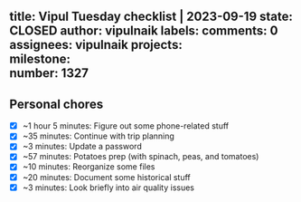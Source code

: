 title:	Vipul Tuesday checklist | 2023-09-19
state:	CLOSED
author:	vipulnaik
labels:	
comments:	0
assignees:	vipulnaik
projects:	
milestone:	
number:	1327
--
## Personal chores

- [x] ~1 hour 5 minutes: Figure out some phone-related stuff
- [x] ~35 minutes: Continue with trip planning
- [x] ~3 minutes: Update a password
- [x] ~57 minutes: Potatoes prep (with spinach, peas, and tomatoes)
- [x] ~10 minutes: Reorganize some files
- [x] ~20 minutes: Document some historical stuff
- [x] ~3 minutes: Look briefly into air quality issues
